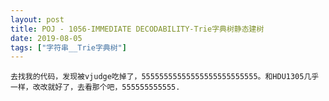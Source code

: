 ```yaml
---
layout: post
title: POJ - 1056-IMMEDIATE DECODABILITY-Trie字典树静态建树
date: 2019-08-05
tags: ["字符串__Trie字典树"]
---
```


<!-- wp:code -->

    去找我的代码，发现被vjudge吃掉了，55555555555555555555555555。和HDU1305几乎一样，改改就好了，去看那个吧，555555555555.

<!-- /wp:code -->